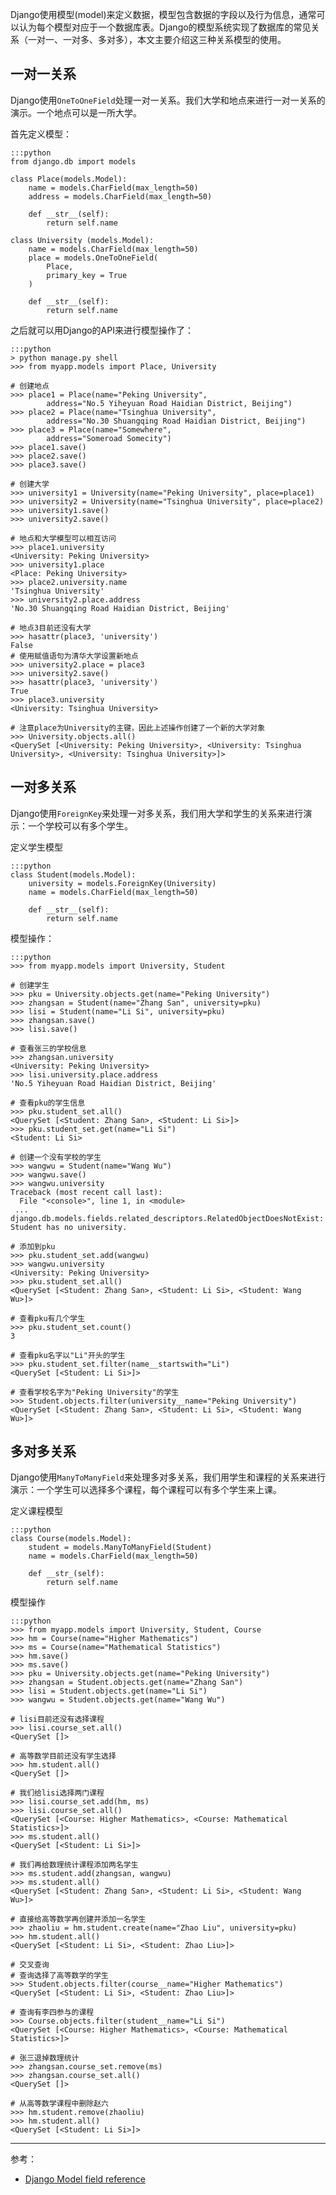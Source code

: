 Django使用模型(model)来定义数据，模型包含数据的字段以及行为信息，通常可以认为每个模型对应于一个数据库表。Django的模型系统实现了数据库的常见关系（一对一、一对多、多对多），本文主要介绍这三种关系模型的使用。

## 一对一关系

Django使用`OneToOneField`处理一对一关系。我们大学和地点来进行一对一关系的演示。一个地点可以是一所大学。

首先定义模型：

    :::python
    from django.db import models
    
    class Place(models.Model):
        name = models.CharField(max_length=50)
        address = models.CharField(max_length=50)
    
        def __str__(self):
            return self.name
        
    class University (models.Model):
        name = models.CharField(max_length=50)
        place = models.OneToOneField(
            Place,
            primary_key = True
        )
    
        def __str__(self):
            return self.name

之后就可以用Django的API来进行模型操作了：

    :::python
    > python manage.py shell
    >>> from myapp.models import Place, University

    # 创建地点
    >>> place1 = Place(name="Peking University",
            address="No.5 Yiheyuan Road Haidian District, Beijing")
    >>> place2 = Place(name="Tsinghua University",
            address="No.30 Shuangqing Road Haidian District, Beijing")
    >>> place3 = Place(name="Somewhere",
            address="Someroad Somecity")
    >>> place1.save()
    >>> place2.save()
    >>> place3.save()

    # 创建大学
    >>> university1 = University(name="Peking University", place=place1)
    >>> university2 = University(name="Tsinghua University", place=place2)
    >>> university1.save()
    >>> university2.save()

    # 地点和大学模型可以相互访问
    >>> place1.university
    <University: Peking University>
    >>> university1.place
    <Place: Peking University>
    >>> place2.university.name
    'Tsinghua University'
    >>> university2.place.address
    'No.30 Shuangqing Road Haidian District, Beijing'

    # 地点3目前还没有大学
    >>> hasattr(place3, 'university')
    False
    # 使用赋值语句为清华大学设置新地点
    >>> university2.place = place3
    >>> university2.save()
    >>> hasattr(place3, 'university')
    True
    >>> place3.university
    <University: Tsinghua University>

    # 注意place为University的主键，因此上述操作创建了一个新的大学对象
    >>> University.objects.all()
    <QuerySet [<University: Peking University>, <University: Tsinghua University>, <University: Tsinghua University>]>

## 一对多关系

Django使用`ForeignKey`来处理一对多关系，我们用大学和学生的关系来进行演示：一个学校可以有多个学生。

定义学生模型

    :::python
    class Student(models.Model):
        university = models.ForeignKey(University)
        name = models.CharField(max_length=50)

        def __str__(self):
            return self.name

模型操作：

    :::python
    >>> from myapp.models import University, Student

    # 创建学生
    >>> pku = University.objects.get(name="Peking University")
    >>> zhangsan = Student(name="Zhang San", university=pku)
    >>> lisi = Student(name="Li Si", university=pku)
    >>> zhangsan.save()
    >>> lisi.save()

    # 查看张三的学校信息
    >>> zhangsan.university
    <University: Peking University>
    >>> lisi.university.place.address
    'No.5 Yiheyuan Road Haidian District, Beijing'

    # 查看pku的学生信息
    >>> pku.student_set.all()
    <QuerySet [<Student: Zhang San>, <Student: Li Si>]>
    >>> pku.student_set.get(name="Li Si")
    <Student: Li Si>

    # 创建一个没有学校的学生
    >>> wangwu = Student(name="Wang Wu")
    >>> wangwu.save()
    >>> wangwu.university
    Traceback (most recent call last):
      File "<console>", line 1, in <module>
     ...
    django.db.models.fields.related_descriptors.RelatedObjectDoesNotExist: Student has no university.
    
    # 添加到pku
    >>> pku.student_set.add(wangwu)
    >>> wangwu.university
    <University: Peking University>
    >>> pku.student_set.all()
    <QuerySet [<Student: Zhang San>, <Student: Li Si>, <Student: Wang Wu>]>

    # 查看pku有几个学生
    >>> pku.student_set.count()
    3

    # 查看pku名字以"Li"开头的学生
    >>> pku.student_set.filter(name__startswith="Li")
    <QuerySet [<Student: Li Si>]>

    # 查看学校名字为"Peking University"的学生
    >>> Student.objects.filter(university__name="Peking University")
    <QuerySet [<Student: Zhang San>, <Student: Li Si>, <Student: Wang Wu>]>

## 多对多关系

Django使用`ManyToManyField`来处理多对多关系，我们用学生和课程的关系来进行演示：一个学生可以选择多个课程，每个课程可以有多个学生来上课。

定义课程模型

    :::python
    class Course(models.Model):
        student = models.ManyToManyField(Student)
        name = models.CharField(max_length=50)
    
        def __str_(self):
            return self.name
        
模型操作

    :::python
    >>> from myapp.models import University, Student, Course
    >>> hm = Course(name="Higher Mathematics")
    >>> ms = Course(name="Mathematical Statistics")
    >>> hm.save()
    >>> ms.save()
    >>> pku = University.objects.get(name="Peking University")
    >>> zhangsan = Student.objects.get(name="Zhang San")
    >>> lisi = Student.objects.get(name="Li Si")
    >>> wangwu = Student.objects.get(name="Wang Wu")

    # lisi目前还没有选择课程
    >>> lisi.course_set.all()
    <QuerySet []>

    # 高等数学目前还没有学生选择
    >>> hm.student.all()
    <QuerySet []>

    # 我们给lisi选择两门课程
    >>> lisi.course_set.add(hm, ms)
    >>> lisi.course_set.all()
    <QuerySet [<Course: Higher Mathematics>, <Course: Mathematical Statistics>]>
    >>> ms.student.all()
    <QuerySet [<Student: Li Si>]>

    # 我们再给数理统计课程添加两名学生
    >>> ms.student.add(zhangsan, wangwu)
    >>> ms.student.all()
    <QuerySet [<Student: Zhang San>, <Student: Li Si>, <Student: Wang Wu>]>

    # 直接给高等数学再创建并添加一名学生
    >>> zhaoliu = hm.student.create(name="Zhao Liu", university=pku)
    >>> hm.student.all()
    <QuerySet [<Student: Li Si>, <Student: Zhao Liu>]>

    # 交叉查询
    # 查询选择了高等数学的学生
    >>> Student.objects.filter(course__name="Higher Mathematics")
    <QuerySet [<Student: Li Si>, <Student: Zhao Liu>]>

    # 查询有李四参与的课程
    >>> Course.objects.filter(student__name="Li Si")
    <QuerySet [<Course: Higher Mathematics>, <Course: Mathematical Statistics>]>

    # 张三退掉数理统计
    >>> zhangsan.course_set.remove(ms)
    >>> zhangsan.course_set.all()
    <QuerySet []>

    # 从高等数学课程中删除赵六
    >>> hm.student.remove(zhaoliu)
    >>> hm.student.all()
    <QuerySet [<Student: Li Si>]>

---
参考：

+ [Django Model field reference](https://docs.djangoproject.com/en/1.10/ref/models/fields/)